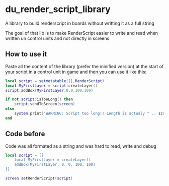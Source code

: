 # du_render_script_library

A library to build renderscript in boards without writting it as a full string

The goal of that lib is to make RenderScript easier to write and read when written un control units and not directly in screens.

## How to use it

Paste all the content of the library (prefer the minified version) at the start of your script in a control unit in game and then you can use it like this:

```lua
local script = setmetatable({},RenderScript)
local MyFirstLayer = script:createLayer()
script:addBox(MyFirstLayer,0,0,100,100)

if not script:isTooLong() then
    script:sendToScreen(screen)
else
    system.print("WARNING: Script too long!! Length is actualy " .. script:len() .. " / " .. script:getMaxSize())
end

```

## Code before

Code was all formated as a string and was hard to read, write and debug

```lua
local script = [[
    local MyFirstLayer = createLayer()
    addBox(MyFirstLayer, 0, 0, 100, 100)
]]

screen.setRenderScript(script)
```